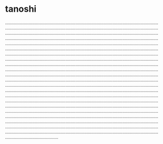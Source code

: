 # tanoshi

...................................................................................................................................................................................................................................................................................................................................................................................................................................................................................................................................................................................................................................................................................................................................................................................................................................................................................................................................................................................................................................................................................................................................................................................................................................................................................................................................................................................................................................................................................................................................................................................................................................................................................................................................................................................................................................................................................................................................................................................................................................................................................................................................................................................................................................................................................................................................................................................................................................................................................................................................................................................................................................................................................................................................................................................................................................................................................